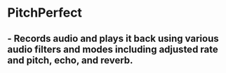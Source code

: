 # PitchPerfect
## - Records audio and plays it back using various audio filters and modes including adjusted rate and pitch, echo, and reverb.
